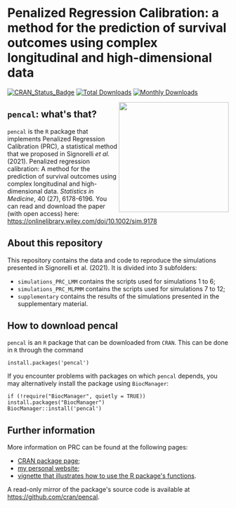 # Penalized Regression Calibration: a method for the prediction of survival outcomes using complex longitudinal and high-dimensional data

[![CRAN_Status_Badge](http://www.r-pkg.org/badges/version/pencal)](https://cran.r-project.org/package=pencal)
[![Total Downloads](http://cranlogs.r-pkg.org/badges/grand-total/pencal?color=orange)](http://cranlogs.r-pkg.org/badges/grand-total/pencal)
[![Monthly Downloads](http://cranlogs.r-pkg.org/badges/pencal)](http://cranlogs.r-pkg.org/badges/pencal)

<img src="https://user-images.githubusercontent.com/20061736/162180793-072613f0-a93e-4ef6-b0c4-b8d8a45d770a.png" align="right" alt="" width="250" />

## `pencal`: what's that?
`pencal` is the `R` package that implements Penalized Regression Calibration (PRC), a statistical method that we proposed in Signorelli *et al.* (2021). Penalized regression calibration: A method for the prediction of survival outcomes using complex longitudinal and high-dimensional data. *Statistics in Medicine*, 40 (27), 6178-6196. 
You can read and download the paper (with open access) here: https://onlinelibrary.wiley.com/doi/10.1002/sim.9178

## About this repository
This repository contains the data and code to reproduce the simulations presented in Signorelli et al. (2021). It is divided into 3 subfolders:

* `simulations_PRC_LMM` contains the scripts used for simulations 1 to 6;
* `simulations_PRC_MLPMM` contains the scripts used for simulations 7 to 12;
* `supplementary` contains the results of the simulations presented in the supplementary material.

## How to download pencal
`pencal` is an `R` package that can be downloaded from `CRAN`. This can be done in `R` through the command 
```
install.packages('pencal')
```

If you encounter problems with packages on which `pencal` depends, you may alternatively install the package using `BiocManager`:

```
if (!require("BiocManager", quietly = TRUE)) install.packages("BiocManager")
BiocManager::install('pencal')
```

## Further information
More information on PRC can be found at the following pages:
* [CRAN package page](https://cran.r-project.org/web/packages/pencal/index.html);
* [my personal website](https://mirkosignorelli.github.io/r.html);
* [vignette that illustrates how to use the R package's functions](https://cran.r-project.org/web/packages/pencal/vignettes/pencal-vignette.html).

A read-only mirror of the package's source code is available at https://github.com/cran/pencal.

